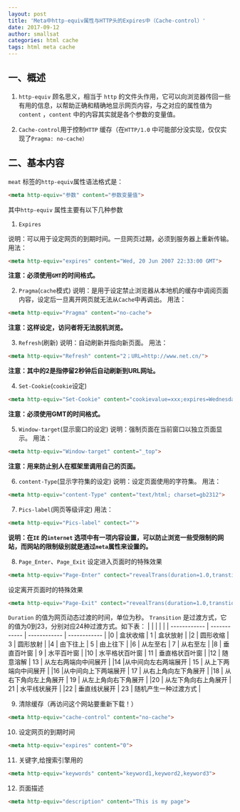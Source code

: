 ```yaml
---
layout: post
title: 'Meta中http-equiv属性与HTTP头的Expires中（Cache-control）'
date: 2017-09-12
author: smallsat
categories: html cache
tags: html meta cache
---
```




## 一、概述

1. `http-equiv` 顾名思义，相当于 `http` 的文件头作用，它可以向浏览器传回一些有用的信息，以帮助正确和精确地显示网页内容，与之对应的属性值为`content` ，`content` 中的内容其实就是各个参数的变量值。

2. `Cache-control`用于控制`HTTP` 缓存（在`HTTP/1.0` 中可能部分没实现，仅仅实现了`Pragma: no-cache）`

## 二、基本内容

`meat` 标签的`http-equiv`属性语法格式是：
```html
<meta http-equiv="参数" content="参数变量值">
```
其中`http-equiv` 属性主要有以下几种参数

1. `Expires`

说明：可以用于设定网页的到期时间。一旦网页过期，必须到服务器上重新传输。 
用法：
```html
<meta http-equiv="expires" content="Wed, 20 Jun 2007 22:33:00 GMT">
```
**注意：必须使用`GMT`的时间格式。**

2. `Pragma`(`cache`模式)
说明：是用于设定禁止浏览器从本地机的缓存中调阅页面内容，设定后一旦离开网页就无法从`Cache`中再调出。
用法：
```html
<meta http-equiv="Pragma" content="no-cache">
```
**注意：这样设定，访问者将无法脱机浏览。**

3. `Refresh`(刷新)
说明：自动刷新并指向新页面。
用法：
```html
<meta http-equiv="Refresh" content="2；URL=http://www.net.cn/">
```
**注意：其中的2是指停留2秒钟后自动刷新到URL网址。**

4. `Set-Cookie`(`cookie`设定)
```html
<meta http-equiv="Set-Cookie" content="cookievalue=xxx;expires=Wednesday, 20-Jun-2007 22:33:00 GMT； path=/">
```
**注意：必须使用GMT的时间格式。**

5. `Window-target`(显示窗口的设定)
说明：强制页面在当前窗口以独立页面显示。
用法：
```html
<meta http-equiv="Window-target" content="_top">
```
**注意：用来防止别人在框架里调用自己的页面。**

6. `content-Type`(显示字符集的设定)
 说明：设定页面使用的字符集。
 用法：
```html
<meta http-equiv="content-Type" content="text/html; charset=gb2312">
```
7. `Pics-label`(网页等级评定)
用法：
```html
<meta http-equiv="Pics-label" contect="">
```
**说明：在`IE` 的`internet` 选项中有一项内容设置，可以防止浏览一些受限制的网站，而网站的限制级别就是通过`meta`属性来设置的。**

8. `Page_Enter`、`Page_Exit` 
设定进入页面时的特殊效果
```html
<meta http-equiv="Page-Enter" contect="revealTrans(duration=1.0,transtion=12)">
```
设定离开页面时的特殊效果
```html
<meta http-equiv="Page-Exit" contect="revealTrans(duration=1.0,transtion=    12)">  
```
`Duration` 的值为网页动态过渡的时间，单位为秒。
`Transition` 是过渡方式，它的值为0到23，分别对应24种过渡方式。如下表：
|   |   |   |   |
| ------------ | ------------ | ------------ | ------------ |
|0  |  盒状收缩  |  1 |   盒状放射  |
 |2   |  圆形收缩  |   3   |  圆形放射  |
 |4   |  由下往上   |  5   |  由上往下   |
 |6    | 从左至右   |  7    | 从右至左   |
 |8    | 垂直百叶窗   |  9   |  水平百叶窗   |
 |10   |  水平格状百叶窗   |  11  |  垂直格状百叶窗   |
 |12   |  随意溶解    | 13  |  从左右两端向中间展开   |
 |14 |从中间向左右两端展开   |  15  |  从上下两端向中间展开   |
 |16 |从中间向上下两端展开   |  17   |  从右上角向左下角展开   |
 |18   |  从右下角向左上角展开   |  19   |  从左上角向右下角展开   |
 |20   |  从左下角向右上角展开   |  21   |  水平线状展开   |
 |22   |  垂直线状展开    | 23   |  随机产生一种过渡方式   |

9. 清除缓存（再访问这个网站要重新下载！）
```html
<meta http-equiv="cache-control" content="no-cache">
```

10. 设定网页的到期时间
```html
<meta http-equiv="expires" content="0">
```

11. 关键字,给搜索引擎用的
```html 
<meta http-equiv="keywords" content="keyword1,keyword2,keyword3">
```

12. 页面描述
```html
<meta http-equiv="description" content="This is my page">
```